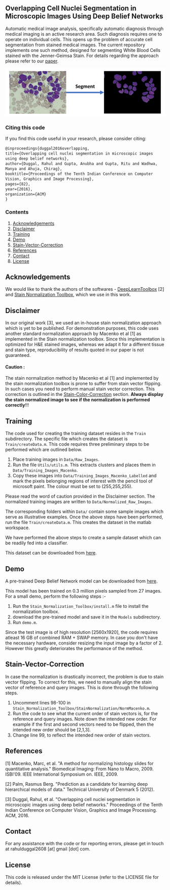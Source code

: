 
## Overlapping Cell Nuclei Segmentation in Microscopic Images Using Deep Belief Networks

Automatic medical image analysis, specifically automatic diagnosis through medical imaging is an active research area. Such diagnosis requires one to operate on individual cells. This opens up the problem of accurate cell segmentation from stained medical images. The current repository implements one such method, designed for segmenting White Blood Cells stained with the Jenner-Geimsa Stain. For details regarding the approach please refer to our [paper](http://dl.acm.org/citation.cfm?id=3010043).

![Fig 1. An example image for overlapping cell segmentation.](ALL_Segmentation_Rahul.png)

### Citing this code

If you find this code useful in your research, please consider citing:

    @inproceedings{duggal2016overlapping,
    title={Overlapping cell nuclei segmentation in microscopic images using deep belief networks},
    author={Duggal, Rahul and Gupta, Anubha and Gupta, Ritu and Wadhwa, Manya and Ahuja, Chirag},
    booktitle={Proceedings of the Tenth Indian Conference on Computer Vision, Graphics and Image Processing},
    pages={82},
    year={2016},
    organization={ACM}
    }

### Contents
1. [Acknowledgements](#acknowledgements)
2. [Disclaimer](#disclaimer)
3. [Training](#training)
4. [Demo](#demo)
5. [Stain-Vector-Correction](#stain-vector-correction)
6. [References](#references)
7. [Contact](#contact)
8. [License](#license)


## Acknowledgements
We would like to thank the authors of the softwares - [DeepLearnToolbox](https://github.com/rasmusbergpalm/DeepLearnToolbox) [2] and [Stain Normalization Toolbox](http://www2.warwick.ac.uk/fac/sci/dcs/research/tia/software/sntoolbox/), which we use in this work.


## Disclaimer
In our original work [3], we used an in-house stain normalization approach which is yet to be published. For demonstration purposes, this code uses another standard normalization approach by Macenko et al [1] as implemented in the Stain normalization toolbox. Since this implementation is optimized for H&E stained images, whereas we adapt it for a different tissue and stain type, reproducibility of results quoted in our paper is not guaranteed.

#### Caution : 
The stain normalization method by Macenko et al [1] and implemented by the stain normalization toolbox is prone to suffer from stain vector flipping. In such cases you need to perform manual stain vector correction. This correction is outlined in the [Stain-Color-Correction](#Stain-Vector-Correction) section. **Always display the stain normalized image to see if the normalization is performed correctly**!!!

## Training

The code used for creating the training dataset resides in the `Train` subdirectory. The specific file which creates the dataset is `Train/createData.m`. This code requires three preliminary steps to be performed which are outlined below.

1. Place training images in `Data/Raw_Images`.
2. Run the file `Utils/utils.m`. This extracts clusters and places them in `Data/Training_Images_Macenko`.
3. Copy these images into `Data/Training_Images_Macenko_Labelled` and mark the pixels belonging regions of interest with the pencil tool of microsoft paint. The colour must be set to (255,255,255).

Please read the word of caution provided in the Disclaimer section. The normalized training images are written to `Data/Normalized_Raw_Images`.

The corresponding folders within `Data/` contain some sample images which serve as illustrative examples. Once the above steps have been performed, run the file `Train/createData.m`. This creates the dataset in the matlab workspace.

We have performed the above steps to create a sample dataset which can be readily fed into a classifier. 

This dataset can be downloaded from [here](https://www.dropbox.com/sh/lja8zkgxyps3p88/AACipzXVowYs8bH6y0i4VExUa?dl=0).


## Demo

A pre-trained Deep Belief Network model can be downloaded from [here](https://www.dropbox.com/sh/uj9yk2e6xloq8zv/AACrL8_verKHu3ceKkReAx97a?dl=0).

This model has been trained on 0.3 million pixels sampled from 27 images. For a small demo, perform the following steps :-

1. Run the `Stain_Normalization_Toolbox/install.m` file to install the normalization toolbox.
2. download the pre-trained model and save it in the `Models` subdirectory.
3. Run `demo.m`.

Since the test image is of high resolution [2560x1920], the code requires atleast 16 GB of combined RAM + SWAP memory. In case you don't have the necessary hardware, consider resizing the input image by a factor of 2. However this greatly deteriorates the performance of the method.

## Stain-Vector-Correction
In case the normalization is drastically incorrect, the problem is due to stain vector flipping. To correct for this, we need to manually align the stain vector of reference and query images. This is done through the following steps.

1. Uncomment lines 98-100 in `Stain_Normalization_Toolbox/StainNormalization/NormMacenko.m`.
2. Run the code to see what the current order of stain vectors is, for the reference and query images. Note down the intended new order. For example if the first and second vectors need to be flipped, then the intended new order should be [2,1,3].
3. Change line 99, to reflect the intended new order of stain vectors. 

## References

[1] Macenko, Marc, et al. "A method for normalizing histology slides for quantitative analysis." Biomedical Imaging: From Nano to Macro, 2009. ISBI'09. IEEE International Symposium on. IEEE, 2009.

[2] Palm, Rasmus Berg. "Prediction as a candidate for learning deep hierarchical models of data." Technical University of Denmark 5 (2012).

[3] Duggal, Rahul, et al. "Overlapping cell nuclei segmentation in microscopic images using deep belief networks." Proceedings of the Tenth Indian Conference on Computer Vision, Graphics and Image Processing. ACM, 2016.

## Contact

For any assistance with the code or for reporting errors, please get in touch at rahulduggal2608 [at] gmail [dot] com.

## License
This code is released under the MIT License (refer to the LICENSE file for details).
